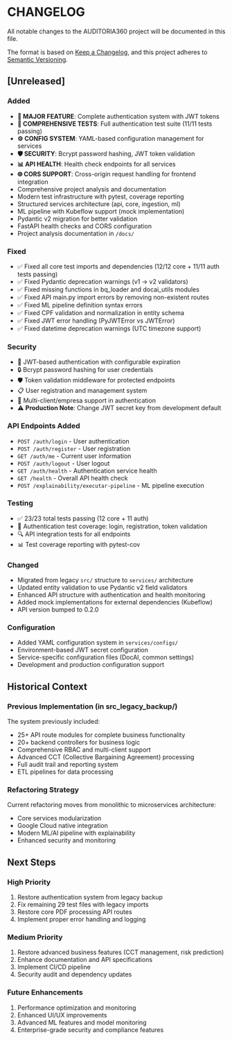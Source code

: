 # CHANGELOG

All notable changes to the AUDITORIA360 project will be documented in this file.

The format is based on [Keep a Changelog](https://keepachangelog.com/en/1.0.0/),
and this project adheres to [Semantic Versioning](https://semver.org/spec/v2.0.0.html).

## [Unreleased]

### Added
- **🔐 MAJOR FEATURE**: Complete authentication system with JWT tokens
- **🧪 COMPREHENSIVE TESTS**: Full authentication test suite (11/11 tests passing)
- **⚙️ CONFIG SYSTEM**: YAML-based configuration management for services
- **🛡️ SECURITY**: Bcrypt password hashing, JWT token validation
- **📊 API HEALTH**: Health check endpoints for all services
- **🌐 CORS SUPPORT**: Cross-origin request handling for frontend integration
- Comprehensive project analysis and documentation
- Modern test infrastructure with pytest, coverage reporting
- Structured services architecture (api, core, ingestion, ml)
- ML pipeline with Kubeflow support (mock implementation)
- Pydantic v2 migration for better validation
- FastAPI health checks and CORS configuration
- Project analysis documentation in `/docs/`

### Fixed
- ✅ Fixed all core test imports and dependencies (12/12 core + 11/11 auth tests passing)
- ✅ Fixed Pydantic deprecation warnings (v1 → v2 validators)
- ✅ Fixed missing functions in bq_loader and docai_utils modules
- ✅ Fixed API main.py import errors by removing non-existent routes
- ✅ Fixed ML pipeline definition syntax errors
- ✅ Fixed CPF validation and normalization in entity schema
- ✅ Fixed JWT error handling (PyJWTError vs JWTError)
- ✅ Fixed datetime deprecation warnings (UTC timezone support)

### Security
- 🔐 JWT-based authentication with configurable expiration
- 🔒 Bcrypt password hashing for user credentials
- 🛡️ Token validation middleware for protected endpoints
- 📋 User registration and management system
- 🏢 Multi-client/empresa support in authentication
- ⚠️ **Production Note**: Change JWT secret key from development default

### API Endpoints Added
- `POST /auth/login` - User authentication
- `POST /auth/register` - User registration  
- `GET /auth/me` - Current user information
- `POST /auth/logout` - User logout
- `GET /auth/health` - Authentication service health
- `GET /health` - Overall API health check
- `POST /explainability/executar-pipeline` - ML pipeline execution

### Testing
- ✅ 23/23 total tests passing (12 core + 11 auth)
- 🧪 Authentication test coverage: login, registration, token validation
- 🔍 API integration tests for all endpoints
- 📊 Test coverage reporting with pytest-cov

### Changed
- Migrated from legacy `src/` structure to `services/` architecture
- Updated entity validation to use Pydantic v2 field validators
- Enhanced API structure with authentication and health monitoring
- Added mock implementations for external dependencies (Kubeflow)
- API version bumped to 0.2.0

### Configuration
- Added YAML configuration system in `services/configs/`
- Environment-based JWT secret configuration
- Service-specific configuration files (DocAI, common settings)
- Development and production configuration support

## Historical Context

### Previous Implementation (in src_legacy_backup/)
The system previously included:
- 25+ API route modules for complete business functionality
- 20+ backend controllers for business logic
- Comprehensive RBAC and multi-client support
- Advanced CCT (Collective Bargaining Agreement) processing
- Full audit trail and reporting system
- ETL pipelines for data processing

### Refactoring Strategy
Current refactoring moves from monolithic to microservices architecture:
- Core services modularization
- Google Cloud native integration
- Modern ML/AI pipeline with explainability
- Enhanced security and monitoring

## Next Steps

### High Priority
1. Restore authentication system from legacy backup
2. Fix remaining 29 test files with legacy imports
3. Restore core PDF processing API routes
4. Implement proper error handling and logging

### Medium Priority  
1. Restore advanced business features (CCT management, risk prediction)
2. Enhance documentation and API specifications
3. Implement CI/CD pipeline
4. Security audit and dependency updates

### Future Enhancements
1. Performance optimization and monitoring
2. Enhanced UI/UX improvements
3. Advanced ML features and model monitoring
4. Enterprise-grade security and compliance features